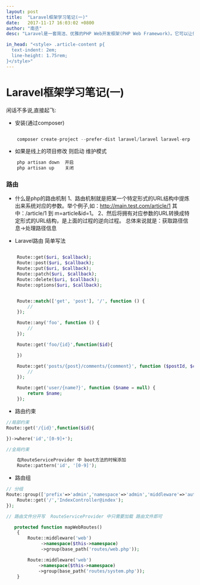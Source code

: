 ```yaml
---
layout: post
title:  "Laravel框架学习笔记(一)"
date:   2017-11-17 16:03:02 +0800
author: "南丞"
desc: "Laravel是一套简洁、优雅的PHP Web开发框架(PHP Web Framework)。它可以让你从面条一样杂乱的代码中解脱出来；它可以帮你构建一个完美的网络APP，而且每行代码都可以简洁、富于表达力。"

in_head: "<style> .article-content p{
  text-indent: 2em;
  line-height: 1.75rem;
}</style>"
---
```

# Laravel框架学习笔记(一)

闲话不多说,直接起飞:


- 安装(通过composer)

```php

    composer create-project --prefer-dist laravel/laravel laravel-erp

```

- 如果是线上的项目修改 则启动 维护模式

```php
    php artisan down  开启
    php artisan up    关闭
```

### 路由
- 什么是php的路由机制
1、路由机制就是把某一个特定形式的URL结构中提炼出来系统对应的参数。举个例子,如：http://main.test.com/article/1  其中：/article/1  到 m=article&id=1。
2、然后将拥有对应参数的URL转换成特定形式的URL结构，是上面的过程的逆向过程。
总体来说就是：获取路径信息->处理路径信息

- Laravel路由 简单写法

```php

    Route::get($uri, $callback);
    Route::post($uri, $callback);
    Route::put($uri, $callback);
    Route::patch($uri, $callback);
    Route::delete($uri, $callback);
    Route::options($uri, $callback);


    Route::match(['get', 'post'], '/', function () {
        //
    });

    Route::any('foo', function () {
        //
    });

    Route::get('foo/{id}',function($id){

    })

    Route::get('posts/{post}/comments/{comment}', function ($postId, $commentId) {
        //
    });

    Route::get('user/{name?}', function ($name = null) {
        return $name;
    });
```

- 路由约束

```php
//局部约束
Route::get('/{id}',function($id){

})->where('id','[0-9]+');

//全局约束

    在RouteServiceProvider 中 boot方法的时候添加
    Route::pattern('id', '[0-9]');

```
- 路由组

```php
// 分组
Route::group(['prefix'=>'admin','namespace'=>'admin','middleware'=>'auth'],function(){
    Route::get('/','IndexController@index');
});

// 路由文件分开写  RouteServiceProvider 中只需要加载 路由文件即可

   protected function mapWebRoutes()
    {
        Route::middleware('web')
             ->namespace($this->namespace)
             ->group(base_path('routes/web.php'));

        Route::middleware('web')
            ->namespace($this->namespace)
            ->group(base_path('routes/system.php'));
    }

```
